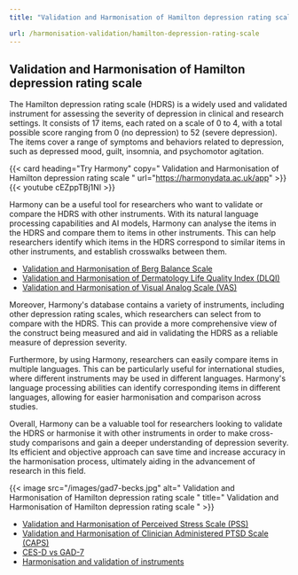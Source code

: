 ```yaml
---
title: "Validation and Harmonisation of Hamilton depression rating scale"

url: /harmonisation-validation/hamilton-depression-rating-scale
---
```


## Validation and Harmonisation of Hamilton depression rating scale

The Hamilton depression rating scale (HDRS) is a widely used and validated instrument for assessing the severity of depression in clinical and research settings. It consists of 17 items, each rated on a scale of 0 to 4, with a total possible score ranging from 0 (no depression) to 52 (severe depression). The items cover a range of symptoms and behaviors related to depression, such as depressed mood, guilt, insomnia, and psychomotor agitation.

{{< card heading="Try Harmony" copy=" Validation and Harmonisation of Hamilton depression rating scale " url="https://harmonydata.ac.uk/app" >}}
{{< youtube cEZppTBj1NI >}}

Harmony can be a useful tool for researchers who want to validate or compare the HDRS with other instruments. With its natural language processing capabilities and AI models, Harmony can analyse the items in the HDRS and compare them to items in other instruments. This can help researchers identify which items in the HDRS correspond to similar items in other instruments, and establish crosswalks between them.

* [Validation and Harmonisation of Berg Balance Scale](/harmonisation-validation/berg-balance-scale)
* [Validation and Harmonisation of Dermatology Life Quality Index (DLQI)](/harmonisation-validation/dermatology-life-quality-index-dlqi)
* [Validation and Harmonisation of Visual Analog Scale (VAS)](/harmonisation-validation/visual-analog-scale-vas)

Moreover, Harmony's database contains a variety of instruments, including other depression rating scales, which researchers can select from to compare with the HDRS. This can provide a more comprehensive view of the construct being measured and aid in validating the HDRS as a reliable measure of depression severity.

Furthermore, by using Harmony, researchers can easily compare items in multiple languages. This can be particularly useful for international studies, where different instruments may be used in different languages. Harmony's language processing abilities can identify corresponding items in different languages, allowing for easier harmonisation and comparison across studies.

Overall, Harmony can be a valuable tool for researchers looking to validate the HDRS or harmonise it with other instruments in order to make cross-study comparisons and gain a deeper understanding of depression severity. Its efficient and objective approach can save time and increase accuracy in the harmonisation process, ultimately aiding in the advancement of research in this field. 


{{< image src="/images/gad7-becks.jpg" alt=" Validation and Harmonisation of Hamilton depression rating scale " title=" Validation and Harmonisation of Hamilton depression rating scale " >}}









* [Validation and Harmonisation of Perceived Stress Scale (PSS)](/harmonisation-validation/perceived-stress-scale-pss)
* [Validation and Harmonisation of Clinician Administered PTSD Scale (CAPS)](/harmonisation-validation/clinician-administered-ptsd-scale-caps)
* [CES-D vs GAD-7](/compare-harmonise-instruments/ces-d-vs-gad-7/)
* [Harmonisation and validation of instruments](/harmonisation-validation/)